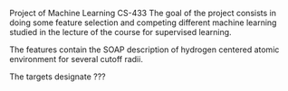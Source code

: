 Project of Machine Learning CS-433
The goal of the project consists in doing some feature selection and competing different machine learning studied in the lecture of the course for supervised learning.

The features contain the SOAP description of hydrogen centered atomic environment for several cutoff radii.

The targets designate ???
